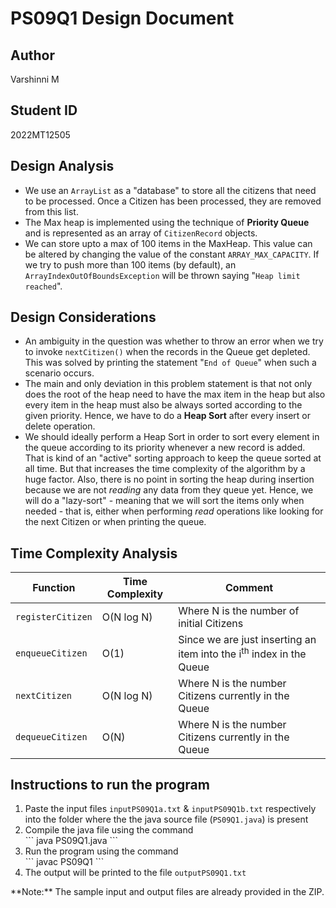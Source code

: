 # PS09Q1 Design Document

## Author
Varshinni M

## Student ID
2022MT12505

## Design Analysis

- We use an `ArrayList` as a "database" to store all the citizens that need to be processed. Once a Citizen has been processed, they are removed from this list.
- The Max heap is implemented using the technique of **Priority Queue** and is represented as an array of `CitizenRecord` objects.
- We can store upto a max of 100 items in the MaxHeap. This value can be altered by changing the value of the constant `ARRAY_MAX_CAPACITY`. If we try to push more than 100 items (by default), an `ArrayIndexOutOfBoundsException` will be thrown saying "`Heap limit reached`".

## Design Considerations
- An ambiguity in the question was whether to throw an error when we try to invoke `nextCitizen()` when the records in the Queue get depleted. This was solved by printing the statement "`End of Queue`" when such a scenario occurs.
- The main and only deviation in this problem statement is that not only does the root of the heap need to have the max item in the heap but also every item in the heap must also be always sorted according to the given priority. Hence, we have to do a **Heap Sort** after every insert or delete operation.
- We should ideally perform a Heap Sort in order to sort every element in the queue according to its priority whenever a new record is added. That is kind of an "active" sorting approach to keep the queue sorted at all time. But that increases the time complexity of the algorithm by a huge factor. Also, there is no point in sorting the heap during insertion because we are not *reading* any data from they queue yet. Hence, we will do a "lazy-sort" - meaning that we will sort the items only when needed - that is, either when performing *read* operations like looking for the next Citizen or when printing the queue.

## Time Complexity Analysis

| Function          | Time Complexity | Comment                                                                        |
| ----------------- | --------------- | ------------------------------------------------------------------------------ |
| `registerCitizen` | O(N log N)      | Where N is the number of initial Citizens                                      |
| `enqueueCitizen`  | O(1)            | Since we are just inserting an item into the i<sup>th</sup> index in the Queue |
| `nextCitizen`     | O(N log N)      | Where N is the number Citizens currently in the Queue                                    |
| `dequeueCitizen`  | O(N)            | Where N is the number Citizens currently in the Queue                                     |

## Instructions to run the program
<ol>
<li>Paste the input files <code>inputPS09Q1a.txt</code> & <code>inputPS09Q1b.txt</code> respectively into the folder where the the java source file (<code>PS09Q1.java</code>) is present</li>
<li>Compile the java file using the command</li>
```
java PS09Q1.java
```
<li>Run the program using the command</li>
```
javac PS09Q1
```
<li>The output will be printed to the file <code>outputPS09Q1.txt</code></li>
</ol>
**Note:** The sample input and output files are already provided in the ZIP.
